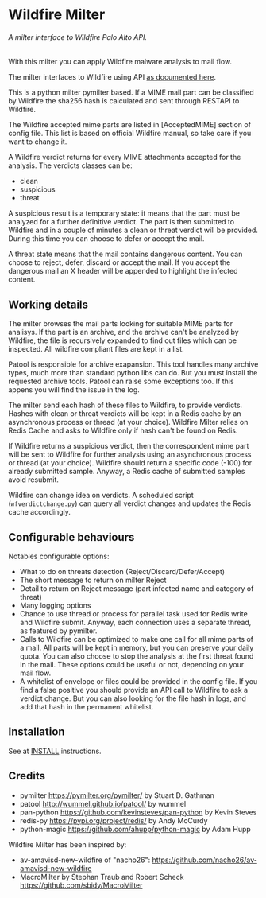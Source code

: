 # Wildfire Milter
###### A milter interface to Wildfire Palo Alto API.

With this milter you can apply Wildfire malware analysis to mail flow.

The milter interfaces to Wildfire using API [as documented here](https://docs.paloaltonetworks.com/wildfire/9-0/wildfire-api.html).

This is a python milter pymilter based.
If a MIME mail part can be classified by Wildfire the sha256 hash is calculated and sent through RESTAPI to Wildfire.

The Wildfire accepted mime parts are listed in [AcceptedMIME] section of config file.
This list is based on official Wildfire manual, so take care if you want to change it.

A Wildfire verdict returns for every MIME attachments accepted for the analysis. The verdicts classes can be:

- clean
- suspicious
- threat

A suspicious result is a temporary state: it means that the part must be analyzed for a further definitive verdict.
The part is then submitted to Wildfire and in a couple of minutes a clean or threat verdict will be provided.
During this time you can choose to defer or accept the mail.

A threat state means that the mail contains dangerous content. You can choose to reject, defer, discard or accept the mail.
If you accept the dangerous mail an X header will be appended to highlight the infected content.

## Working details
The milter browses the mail parts looking for suitable MIME parts for analisys. If the part is an archive,
and the archive can't be analyzed by Wildfire, the file is recursively expanded to find out files which can be inspected.
All wildfire compliant files are kept in a list.

Patool is responsible for archive exapansion. This tool handles many archive types, much more than standard python libs can do.
But you must install the requested archive tools. Patool can raise some exceptions too. If this appens you will find the issue
in the log.

The milter send each hash of these files to Wildfire, to provide verdicts.
Hashes with clean or threat verdicts will be kept in a Redis cache by an asynchronous process or thread (at your choice).
Wildfire Milter relies on Redis Cache and asks to Wildfire only if hash can't be found on Redis.

If Wildfire returns a suspicious verdict, then the correspondent mime part will be sent to Wildfire for further analysis
using an asynchronous process or thread (at your choice).
Wildfire should return a specific code (-100) for already submitted sample. Anyway, a Redis cache of submitted samples
avoid resubmit.

Wildfire can change idea on verdicts. A scheduled script (`wfverdictchange.py`) can query all verdict changes
 and updates the Redis cache accordingly.

## Configurable behaviours
Notables configurable options:
- What to do on threats detection (Reject/Discard/Defer/Accept)
- The short message to return on milter Reject
- Detail to return on Reject message (part infected name and category of threat)
- Many logging options
- Chance to use thread or process for parallel task used for Redis write and Wildfire submit.
  Anyway, each connection uses a separate thread, as featured by pymilter.
- Calls to Wildfire can be optimized to make one call for all mime parts of a mail. All parts will be kept in memory,
  but you can preserve your daily quota. You can also choose to stop the analysis at the first threat found in the mail.
  These options could be useful or not, depending on your mail flow.
- A whitelist of envelope or files could be provided in the config file. If you find a false positive you should provide an
  API call to Wildfire to ask a verdict change. But you can also looking for the file hash in logs, and add that hash in
  the permanent whitelist.

## Installation
See at [INSTALL](INSTALL.md) instructions.

## Credits
- pymilter https://pymilter.org/pymilter/ by Stuart D. Gathman
- patool http://wummel.github.io/patool/ by wummel
- pan-python https://github.com/kevinsteves/pan-python by Kevin Steves
- redis-py https://pypi.org/project/redis/ by  Andy McCurdy
- python-magic https://github.com/ahupp/python-magic by Adam Hupp

Wildfire Milter has been inspired by:
- av-amavisd-new-wildfire of "nacho26":
    https://github.com/nacho26/av-amavisd-new-wildfire
- MacroMilter by Stephan Traub and Robert Scheck
    https://github.com/sbidy/MacroMilter